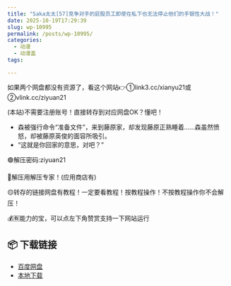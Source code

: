 ```yaml
---
title: "Saka太太[57]竞争对手的屁股员工即使在私下也无法停止他们的手银性大战！"
date: 2025-10-19T17:29:39
slug: wp-10995
permalink: /posts/wp-10995/
categories:
  - 动漫
  - 动漫盖
tags:

---
```


如果两个网盘都没有资源了，看这个网站👉①link3.cc/xianyu21或②vlink.cc/ziyuan21

(本站)不需要注册账号！直接转存到对应网盘OK？懂吧！

*   森被强行命令“准备文件”，来到藤原家，却发现藤原正熟睡着……森虽然愤怒，却被藤原英俊的面容所吸引。
*   “这就是你回家的意思，对吧？”

🟢解压密码:ziyuan21

🔵解压用解压专家！(应用商店有)

🟡转存的链接网盘有教程！一定要看教程！按教程操作！不按教程操作你不会解压！

💰🈶能力的宝，可以点左下角赞赏支持一下网站运行

## 📦 下载链接
- [百度网盘](https://blziyuan21.com/pay-download/10995?key=dc6ddd954a&down_id=0)
- [本地下载](https://blziyuan21.com/pay-download/10995?key=dc6ddd954a&down_id=1)

